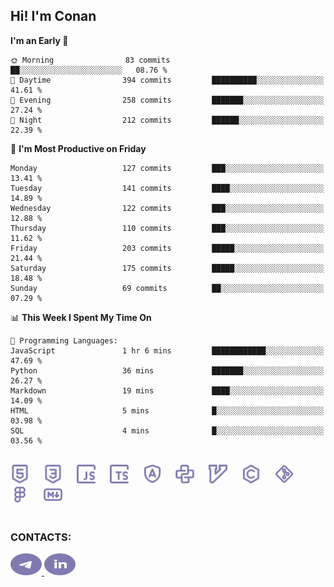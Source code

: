 ## Hi! I'm Conan

<!--START_SECTION:waka-->
**I'm an Early 🐤** 

```text
🌞 Morning                83 commits          ██░░░░░░░░░░░░░░░░░░░░░░░   08.76 % 
🌆 Daytime                394 commits         ██████████░░░░░░░░░░░░░░░   41.61 % 
🌃 Evening                258 commits         ███████░░░░░░░░░░░░░░░░░░   27.24 % 
🌙 Night                  212 commits         ██████░░░░░░░░░░░░░░░░░░░   22.39 % 
```
📅 **I'm Most Productive on Friday** 

```text
Monday                   127 commits         ███░░░░░░░░░░░░░░░░░░░░░░   13.41 % 
Tuesday                  141 commits         ████░░░░░░░░░░░░░░░░░░░░░   14.89 % 
Wednesday                122 commits         ███░░░░░░░░░░░░░░░░░░░░░░   12.88 % 
Thursday                 110 commits         ███░░░░░░░░░░░░░░░░░░░░░░   11.62 % 
Friday                   203 commits         █████░░░░░░░░░░░░░░░░░░░░   21.44 % 
Saturday                 175 commits         █████░░░░░░░░░░░░░░░░░░░░   18.48 % 
Sunday                   69 commits          ██░░░░░░░░░░░░░░░░░░░░░░░   07.29 % 
```


📊 **This Week I Spent My Time On** 

```text
💬 Programming Languages: 
JavaScript               1 hr 6 mins         ████████████░░░░░░░░░░░░░   47.69 % 
Python                   36 mins             ███████░░░░░░░░░░░░░░░░░░   26.27 % 
Markdown                 19 mins             ████░░░░░░░░░░░░░░░░░░░░░   14.09 % 
HTML                     5 mins              █░░░░░░░░░░░░░░░░░░░░░░░░   03.98 % 
SQL                      4 mins              █░░░░░░░░░░░░░░░░░░░░░░░░   03.56 % 
```


<!--END_SECTION:waka-->


<br>

<div align="left">
  <img src="icons/skills/html.svg" height="30" alt="html5"/>
  <img width="15"/>
  <img src="icons/skills/css.svg" height="30" alt="css"/>
    <img width="15"/>
  <img src="icons/skills/javascript.svg" height="30" alt="javascript"/>
  <img width="15"/>
  <img src="icons/skills/typescript.svg" height="30" alt="typescript"/>
  <img width="15"/>
  <img src="icons/skills/angular.svg" height="30" alt="angular"/>
  <img width="15"/>
  <img src="icons/skills/python.svg" height="30" alt="python"/>
  <img width="15"/>
  <img src="icons/skills/vim.svg" height="30" alt="vim"  />
  <img width="15"/>
  <img src="icons/skills/c.svg" height="30" alt="c"/>
  <img width="15"/>
  <img src="icons/skills/git.svg" height="30" alt="git"/>
  <img width="15"/>
  <img src="icons/skills/figma.svg" height="30" alt="figma"/>
  <img width="15"/>
  <img src="icons/skills/markdown.svg" height="30" alt="markdown"/>
</div>

<br>


### CONTACTS:

<div align="left">
  <a href="https://t.me/gkkconan">
    <img src="icons/contacts/telegram.svg" width="50" height="35" alt="telegram"/>
  </a>
  <a href="https://www.linkedin.com/in/gkkconan">
    <img src="icons/contacts/linkedin.svg" width="50" height="35" alt="linkedin"/>
  </a>
</div>
